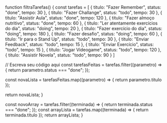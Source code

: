 function filtraTarefas() {
  const tarefas = [
    { titulo: "Fazer Remember", status: "done", tempo: 30 },
    { titulo: "Fazer Challange", status: "todo", tempo: 30 },
    { titulo: "Assistir Aula", status: "done", tempo: 120 },
    { titulo: "Fazer almoço nutritivo", status: "done", tempo: 60 },
    { titulo: "Ler atentamente exercícios do dia", status: "doing", tempo: 20 },
    { titulo: "Fazer exercício do dia", status: "doing", tempo: 180 },
    { titulo: "Fazer desafio", status: "doing", tempo: 60 },
    { titulo: "Ir para o Stand Up", status: "todo", tempo: 30 },
    { titulo: "Enviar Feedback", status: "todo", tempo: 15 },
    { titulo: "Enviar Exercício", status: "todo", tempo: 15 },
    { titulo: "Jogar Videogame", status: "todo", tempo: 120 },
    { titulo: "Assistir Novela", status: "todo", tempo: 90 }
 ]

 // Escreva seu código aqui
const tarefasFeitas = tarefas.filter((parametro) => {
  return parametro.status === "done";
});

 const novaLista = tarefasFeitas.map((parametro) => {
   return parametro.titulo
 });
 
 return novaLista;
}

const novoArray = tarefas.filter((terminada) => {
    return terminada.status === "done";
});
    const arrayLista = tarefas.map((terminada) => {
      return terminada.titulo
});
      return arrayLista;
}